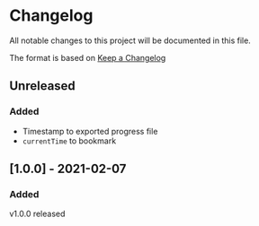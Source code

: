 # Changelog

All notable changes to this project will be documented in this file.

The format is based on [Keep a Changelog](https://keepachangelog.com/en/1.0.0/)

## Unreleased

### Added
- Timestamp to exported progress file
- `currentTime` to bookmark

## [1.0.0] - 2021-02-07

### Added
v1.0.0 released
